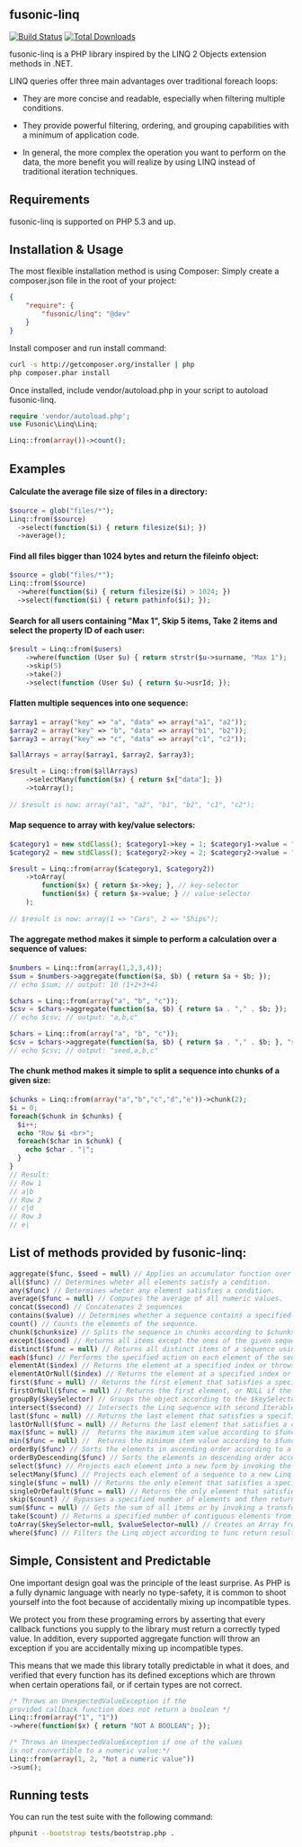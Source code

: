 fusonic-linq 
-----------------

[![Build Status](https://travis-ci.org/fusonic/fusonic-linq.png)](https://travis-ci.org/fusonic/fusonic-linq)
[![Total Downloads](https://poser.pugx.org/fusonic/linq/downloads.png)](https://packagist.org/packages/fusonic/linq)

fusonic-linq is a PHP library inspired by the LINQ 2 Objects extension methods in .NET.

LINQ queries offer three main advantages over traditional foreach loops:

* They are more concise and readable, especially when filtering multiple conditions.

* They provide powerful filtering, ordering, and grouping capabilities with a minimum of application code.

* In general, the more complex the operation you want to perform on the data, the more benefit you will realize by using LINQ instead of traditional iteration techniques.


Requirements
------------

fusonic-linq is supported on PHP 5.3 and up.


Installation & Usage
------------

The most flexible installation method is using Composer: Simply create a composer.json file in the root of your project:
``` json
{
    "require": {
        "fusonic/linq": "@dev"
    }
}
```

Install composer and run install command:
``` bash
curl -s http://getcomposer.org/installer | php
php composer.phar install
``` 

Once installed, include vendor/autoload.php in your script to autoload fusonic-linq.

``` php
require 'vendor/autoload.php';
use Fusonic\Linq\Linq;

Linq::from(array())->count();
```

Examples
-----

#### Calculate the average file size of files in a directory:
``` php
$source = glob("files/*");
Linq::from($source)
  ->select(function($i) { return filesize($i); })
  ->average();
```

#### Find all files bigger than 1024 bytes and return the fileinfo object:
``` php
$source = glob("files/*");
Linq::from($source)
  ->where(function($i) { return filesize($i) > 1024; })
  ->select(function($i) { return pathinfo($i); });
```

#### Search for all users containing "Max 1", Skip 5 items, Take 2 items and select the property ID of each user:
```php
$result = Linq::from($users)
    ->where(function (User $u) { return strstr($u->surname, "Max 1");  })
    ->skip(5)
    ->take(2)
    ->select(function (User $u) { return $u->usrId; });
```

#### Flatten multiple sequences into one sequence:
```php
$array1 = array("key" => "a", "data" => array("a1", "a2"));
$array2 = array("key" => "b", "data" => array("b1", "b2"));
$array3 = array("key" => "c", "data" => array("c1", "c2"));

$allArrays = array($array1, $array2, $array3);

$result = Linq::from($allArrays)
    ->selectMany(function($x) { return $x["data"]; })
    ->toArray();
    
// $result is now: array("a1", "a2", "b1", "b2", "c1", "c2");

```
#### Map sequence to array with key/value selectors:
```php
$category1 = new stdClass(); $category1->key = 1; $category1->value = "Cars";
$category2 = new stdClass(); $category2->key = 2; $category2->value = "Ships";

$result = Linq::from(array($category1, $category2))
    ->toArray(
        function($x) { return $x->key; }, // key-selector
        function($x) { return $x->value; } // value-selector
    );
            
// $result is now: array(1 => "Cars", 2 => "Ships");
```

#### The aggregate method makes it simple to perform a calculation over a sequence of values:
```php
$numbers = Linq::from(array(1,2,3,4));
$sum = $numbers->aggregate(function($a, $b) { return $a + $b; });
// echo $sum; // output: 10 (1+2+3+4)

$chars = Linq::from(array("a", "b", "c"));
$csv = $chars->aggregate(function($a, $b) { return $a . "," . $b; });
// echo $csv; // output: "a,b,c"

$chars = Linq::from(array("a", "b", "c"));
$csv = $chars->aggregate(function($a, $b) { return $a . "," . $b; }, "seed");
// echo $csv; // output: "seed,a,b,c"

```


#### The chunk method makes it simple to split a sequence into chunks of a given size:
```php
$chunks = Linq::from(array("a","b","c","d","e"))->chunk(2);
$i = 0;
foreach($chunk in $chunks) {
  $i++;
  echo "Row $i <br>";
  foreach($char in $chunk) {
    echo $char . "|";
  }
}
// Result:
// Row 1
// a|b
// Row 2
// c|d
// Row 3
// e|

```


List of methods provided by fusonic-linq:
-------------
```php
aggregate($func, $seed = null) // Applies an accumulator function over a sequence.
all($func) // Determines wheter all elements satisfy a condition.
any($func) // Determines wheter any element satisfies a condition.
average($func = null) // Computes the average of all numeric values.
concat($second) // Concatenates 2 sequences
contains($value) // Determines whether a sequence contains a specified element.
count() // Counts the elements of the sequence.
chunk($chunksize) // Splits the sequence in chunks according to $chunksize.
except($second) // Returns all items except the ones of the given sequence.
distinct($func = null) // Returns all distinct items of a sequence using the optional selector.
each($func) // Performs the specified action on each element of the sequence.
elementAt($index) // Returns the element at a specified index or throws an exception.
elementAtOrNull($index) // Returns the element at a specified index or returns null
first($func = null) // Returns the first element that satisfies a specified condition or throws an exception.
firstOrNull($func = null) // Returns the first element, or NULL if the sequence contains no elements.
groupBy($keySelector) // Groups the object according to the $keySelector generated key.
intersect($second) // Intersects the Linq sequence with second Iterable sequence.
last($func = null) // Returns the last element that satisfies a specified condition or throws an exception.
lastOrNull($func = null) // Returns the last element that satisfies a condition or NULL if no such element is found.
max($func = null) //  Returns the maximum item value according to $func.
min($func = null) //  Returns the minimum item value according to $func
orderBy($func) // Sorts the elements in ascending order according to a key provided by $func.
orderByDescending($func) // Sorts the elements in descending order according to a key provided by $func.
select($func) // Projects each element into a new form by invoking the selector function.
selectMany($func) // Projects each element of a sequence to a new Linq and flattens the resulting sequences into one sequence. 
single($func = null) // Returns the only element that satisfies a specified condition or throws an exception.
singleOrDefault($func = null) // Returns the only element that satisfies a specified condition or returns Null.
skip($count) // Bypasses a specified number of elements and then returns the remaining elements.
sum($func = null) // Gets the sum of all items or by invoking a transform function on each item to get a numeric value.
take($count) // Returns a specified number of contiguous elements from the start of a sequence.
toArray($keySelector=null, $valueSelector=null) // Creates an Array from this Linq object with an optional key selector.
where($func) // Filters the Linq object according to func return result.
```

Simple, Consistent and Predictable
-------------

One important design goal was the principle of the least surprise. As PHP is a fully dynamic language with nearly no type-safety, it is common to shoot yourself into the foot because of accidentally mixing up incompatible types.

We protect you from these programing errors by asserting that every callback functions you supply to the library must return a correctly typed value. In addition, every supported aggregate function will throw an exception if you are accidentally mixing up incompatible types.

This means that we made this library totally predictable in what it does, and verified that every function has its defined exceptions which are thrown when certain operations fail, or if certain types are not correct.

```php
/* Throws an UnexpectedValueException if the 
provided callback function does not return a boolean */
Linq::from(array("1", "1"))
->where(function($x) { return "NOT A BOOLEAN"; });

/* Throws an UnexpectedValueException if one of the values
is not convertible to a numeric value:*/
Linq::from(array(1, 2, "Not a numeric value"))
->sum();
```




Running tests
-------------

You can run the test suite with the following command:

```bash
phpunit --bootstrap tests/bootstrap.php .
``` 

